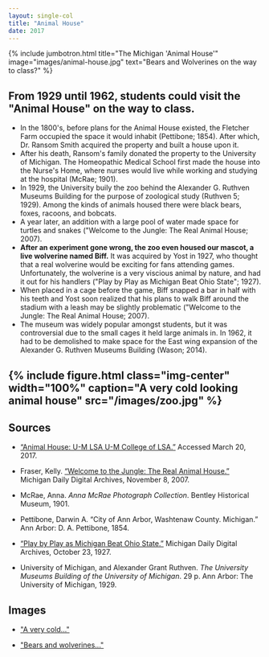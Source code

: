 ```yaml
---
layout: single-col
title: "Animal House"
date: 2017
---
```

{% include jumbotron.html
title="The Michigan 'Animal House'"
image="images/animal-house.jpg"
text="Bears and Wolverines on the way to class?" %}

## From 1929 until 1962, students could visit the "Animal House" on the way to class.

- In the 1800's, before plans for the Animal House existed, the Fletcher Farm occupied the space it would inhabit (Pettibone; 1854). After which, Dr. Ransom Smith acquired the property and built a house upon it.
- After his death, Ransom's family donated the property to the University of Michigan. The Homeopathic Medical School first made the house into the Nurse's Home, where nurses would live while working and studying at the hospital (McRae; 1901).
- In 1929, the University buily the zoo behind the Alexander G. Ruthven Museums Building for the purpose of zoological study (Ruthven 5; 1929). Among the kinds of animals housed there were black bears, foxes, racoons, and bobcats.
- A year later, an addition with a large pool of water made space for turtles and snakes ("Welcome to the Jungle: The Real Animal House; 2007).
- **After an experiment gone wrong, the zoo even housed our mascot, a live wolverine named Biff.** It was acquired by Yost in 1927, who thought that a real wolverine would be exciting for fans attending games. Unfortunately, the wolverine is a very viscious animal by nature, and had it out for his handlers ("Play by Play as Michigan Beat Ohio State"; 1927).
- When placed in a cage before the game, Biff snapped a bar in half with his teeth and Yost soon realized that his plans to walk Biff around the stadium with a leash may be slightly problematic ("Welcome to the Jungle: The Real Animal House; 2007).
- The museum was widely popular amongst students, but it was controversial due to the small cages it held large animals in. In 1962, it had to be demolished to make space for the East wing expansion of the Alexander G. Ruthven Museums Building (Wason; 2014).

{% include figure.html class="img-center" width="100%" caption="A very cold looking animal house" src="/images/zoo.jpg" %}
-----
## Sources

- [“Animal House: U-M LSA U-M College of LSA.”](https://lsa.umich.edu/lsa/news-events/all-news/search-news/animal-house.html) Accessed March 20, 2017.

- Fraser, Kelly. [“Welcome to the Jungle: The Real Animal House.”](https://digital.bentley.umich.edu/midaily/mdp.39015071755180/660) Michigan Daily Digital Archives, November 8, 2007.

- McRae, Anna. _Anna McRae Photograph Collection_. Bentley Historical Museum, 1901.

- Pettibone, Darwin A. “City of Ann Arbor, Washtenaw County. Michigan.” Ann Arbor: D. A. Pettibone, 1854.

- [“Play by Play as Michigan Beat Ohio State.”](https://digital.bentley.umich.edu/midaily/mdp.39015071755826/281) Michigan Daily Digital Archives, October 23, 1927.

- University of Michigan, and Alexander Grant Ruthven. _The University Museums Building of the University of Michigan_. 29 p. Ann Arbor: The University of Michigan, 1929.

## Images

- ["A very cold..."](http://quod.lib.umich.edu/b/bhl/x-hs12966/hs12966)

- ["Bears and wolverines..."](https://quod.lib.umich.edu/b/bhl/x-hs12967/HS12967?from=index;lasttype=boolean;lastview=thumbnail;med=1;resnum=2;size=20;sort=relevance;start=1;subview=detail;view=entry;rgn1=ic_all;q1=animal+house)

